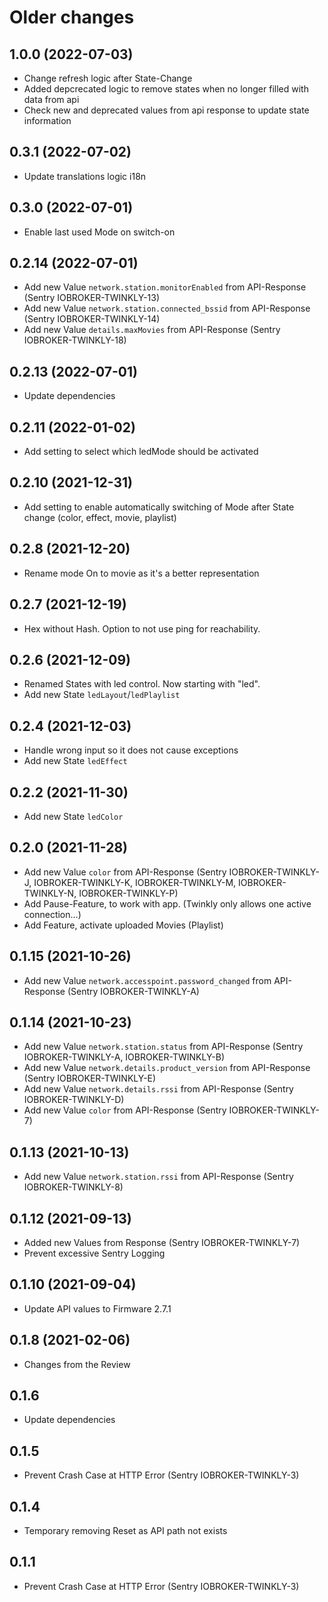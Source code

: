 # Older changes
## 1.0.0 (2022-07-03)
* Change refresh logic after State-Change
* Added depcrecated logic to remove states when no longer filled with data from api
* Check new and deprecated values from api response to update state information

## 0.3.1 (2022-07-02)
* Update translations logic i18n

## 0.3.0 (2022-07-01)
* Enable last used Mode on switch-on

## 0.2.14 (2022-07-01)
* Add new Value `network.station.monitorEnabled` from API-Response (Sentry IOBROKER-TWINKLY-13)
* Add new Value `network.station.connected_bssid` from API-Response (Sentry IOBROKER-TWINKLY-14)
* Add new Value `details.maxMovies` from API-Response (Sentry IOBROKER-TWINKLY-18)

## 0.2.13 (2022-07-01)
* Update dependencies

## 0.2.11 (2022-01-02)
* Add setting to select which ledMode should be activated

## 0.2.10 (2021-12-31)
* Add setting to enable automatically switching of Mode after State change (color, effect, movie, playlist)

## 0.2.8 (2021-12-20)
* Rename mode On to movie as it's a better representation

## 0.2.7 (2021-12-19)
* Hex without Hash. Option to not use ping for reachability.

## 0.2.6 (2021-12-09)
* Renamed States with led control. Now starting with "led".
* Add new State `ledLayout`/`ledPlaylist`

## 0.2.4 (2021-12-03)
* Handle wrong input so it does not cause exceptions
* Add new State `ledEffect`

## 0.2.2 (2021-11-30)
* Add new State `ledColor`

## 0.2.0 (2021-11-28)
* Add new Value `color` from API-Response (Sentry IOBROKER-TWINKLY-J, IOBROKER-TWINKLY-K, IOBROKER-TWINKLY-M, IOBROKER-TWINKLY-N, IOBROKER-TWINKLY-P)
* Add Pause-Feature, to work with app. (Twinkly only allows one active connection...)
* Add Feature, activate uploaded Movies (Playlist)

## 0.1.15 (2021-10-26)
* Add new Value `network.accesspoint.password_changed` from API-Response (Sentry IOBROKER-TWINKLY-A)

## 0.1.14 (2021-10-23)
* Add new Value `network.station.status` from API-Response (Sentry IOBROKER-TWINKLY-A, IOBROKER-TWINKLY-B)
* Add new Value `network.details.product_version` from API-Response (Sentry IOBROKER-TWINKLY-E)
* Add new Value `network.details.rssi` from API-Response (Sentry IOBROKER-TWINKLY-D)
* Add new Value `color` from API-Response (Sentry IOBROKER-TWINKLY-7)

## 0.1.13 (2021-10-13)
* Add new Value `network.station.rssi` from API-Response (Sentry IOBROKER-TWINKLY-8)

## 0.1.12 (2021-09-13)
* Added new Values from Response (Sentry IOBROKER-TWINKLY-7)
* Prevent excessive Sentry Logging

## 0.1.10 (2021-09-04)
* Update API values to Firmware 2.7.1

## 0.1.8 (2021-02-06)
* Changes from the Review

## 0.1.6
* Update dependencies

## 0.1.5
* Prevent Crash Case at HTTP Error (Sentry IOBROKER-TWINKLY-3)

## 0.1.4
* Temporary removing Reset as API path not exists

## 0.1.1
* Prevent Crash Case at HTTP Error (Sentry IOBROKER-TWINKLY-3)